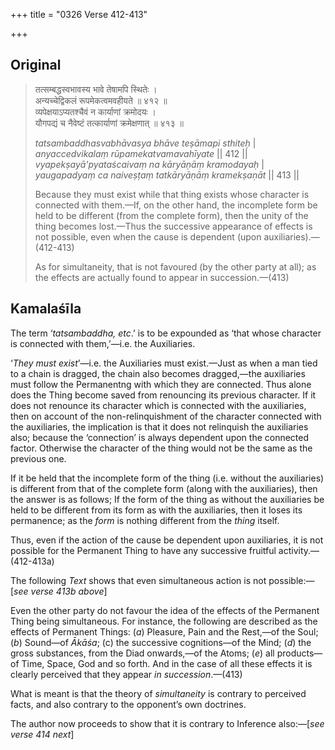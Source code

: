 +++
title = "0326 Verse 412-413"

+++
## Original 
>
> तत्सम्बद्धस्वभावस्य भावे तेषामपि स्थितेः ।  
> अन्यच्चेद्विकलं रूपमेकत्वमवहीयते ॥ ४१२ ॥  
> व्यपेक्षयाऽप्यतश्चैवं न कार्याणां क्रमोदयः ।  
> यौगपद्यं च नैवेष्टं तत्कार्याणां क्रमेक्षणात् ॥ ४१३ ॥ 
>
> *tatsambaddhasvabhāvasya bhāve teṣāmapi sthiteḥ* \|  
> *anyaccedvikalaṃ rūpamekatvamavahīyate* \|\| 412 \|\|  
> *vyapekṣayā'pyataścaivaṃ na kāryāṇāṃ kramodayaḥ* \|  
> *yaugapadyaṃ ca naiveṣṭaṃ tatkāryāṇāṃ kramekṣaṇāt* \|\| 413 \|\| 
>
> Because they must exist while that thing exists whose character is connected with them.—If, on the other hand, the incomplete form be held to be different (from the complete form), then the unity of the thing becomes lost.—Thus the successive appearance of effects is not possible, even when the cause is dependent (upon auxiliaries).—(412-413) 
>
> As for simultaneity, that is not favoured (by the other party at all); as the effects are actually found to appear in succession.—(413)



## Kamalaśīla

The term ‘*tatsambaddha, etc*.’ is to be expounded as ‘that whose character is connected with them,’—i.e. the Auxiliaries.

‘*They* *must exist*’—i.e. the Auxiliaries must exist.—Just as when a man tied to a chain is dragged, the chain also becomes dragged,—the auxiliaries must follow the Permanentng with which they are connected. Thus alone does the Thing become saved from renouncing its previous character. If it does not renounce its character which is connected with the auxiliaries, then on account of the non-relinquishment of the character connected with the auxiliaries, the implication is that it does not relinquish the auxiliaries also; because the ‘connection’ is always dependent upon the connected factor. Otherwise the character of the thing would not be the same as the previous one.

If it be held that the incomplete form of the thing (i.e. without the auxiliaries) is different from that of the complete form (along with the auxiliaries), then the answer is as follows; If the form of the thing as without the auxiliaries be held to be different from its form as with the auxiliaries, then it loses its permanence; as the *form* is nothing different from the *thing* itself.

Thus, even if the action of the cause be dependent upon auxiliaries, it is not possible for the Permanent Thing to have any successive fruitful activity.—(412-413a)

The following *Text* shows that even simultaneous action is not possible:—[*see verse 413b above*]

Even the other party do not favour the idea of the effects of the Permanent Thing being simultaneous. For instance, the following are described as the effects of Permanent Things: (*a*) Pleasure, Pain and the Rest,—of the Soul; (*b*) Sound—of *Ākāśa*; (c) the successive cognitions—of the Mind; (*d*) the gross substances, from the Diad onwards,—of the Atoms; (*e*) all products—of Time, Space, God and so forth. And in the case of all these effects it is clearly perceived that they appear *in succession*.—(413)

What is meant is that the theory of *simultaneity* is contrary to perceived facts, and also contrary to the opponent’s own doctrines.

The author now proceeds to show that it is contrary to Inference also:—[*see verse 414 next*]


